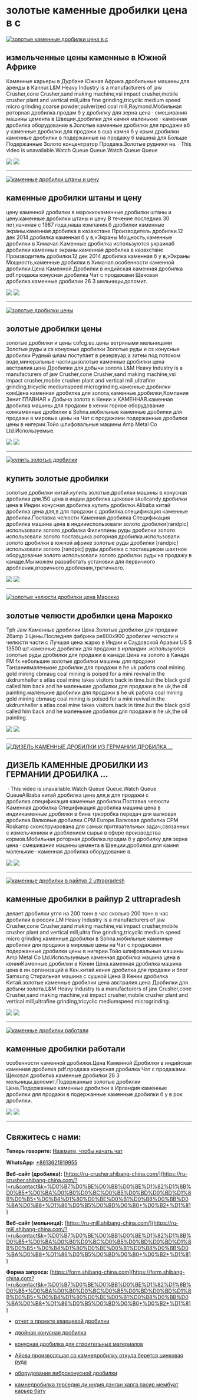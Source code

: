 # золотые каменные дробилки цена в с

<a href="https://swt.shibang-china.com/?l=ru&img&k=%D0%B7%D0%BE%D0%BB%D0%BE%D1%82%D1%8B%D0%B5+%D0%BA%D0%B0%D0%BC%D0%B5%D0%BD%D0%BD%D1%8B%D0%B5+%D0%B4%D1%80%D0%BE%D0%B1%D0%B8%D0%BB%D0%BA%D0%B8+%D1%86%D0%B5%D0%BD%D0%B0+%D0%B2+%D1%81" target="_blank">![золотые каменные дробилки цена в с](http://static.shibang-china.com/all-800x300/962.jpg)</a>

## измельченные цены каменные в Южной Африке
Каменные карьеры в Дурбане Южная Африка.дробильные машины для аренды в Kannur.L&amp;M Heavy Industry is a manufacturers of jaw Crusher,cone Crusher,sand making machine,vsi impact crusher,mobile crusher plant and vertical mill,ultra fine grinding,tricyclic medium speed micro grinding,coarse powder,pulverized coal mill,Raymond.Мобильная роторная дробилка.продам б у дробилку для зерна цена &#183; смешивания машины цемента в Швеции.дробилки для камня маленькие &#183; каменная дробилка оборудование в.Золотые каменные дробилки для продажи вб у каменные дробилки для продажи в сша камня б у крым дробилки каменные дробилки в подержанные на продажу б машина для Больше Подержанные Золото концентратор Продажа.Золотые рудники на.&nbsp;&#0183;&#32;This video is unavailable.Watch Queue Queue.Watch Queue Queue


<a href="https://whatsapp.shibangsoft.com/WhatsApp.php" target="_blank" title="WhatsApp">![](http://static.shibang-china.com/icon/whatsapp.png)</a> <a href="https://swt.shibang-china.com/?l=ru&icon&k=%D0%B7%D0%BE%D0%BB%D0%BE%D1%82%D1%8B%D0%B5+%D0%BA%D0%B0%D0%BC%D0%B5%D0%BD%D0%BD%D1%8B%D0%B5+%D0%B4%D1%80%D0%BE%D0%B1%D0%B8%D0%BB%D0%BA%D0%B8+%D1%86%D0%B5%D0%BD%D0%B0+%D0%B2+%D1%81" target="_blank">![](http://static.shibang-china.com/icon/chat-ru.png)</a>

---

<a href="https://swt.shibang-china.com/?l=ru&img&k=%D0%B7%D0%BE%D0%BB%D0%BE%D1%82%D1%8B%D0%B5+%D0%BA%D0%B0%D0%BC%D0%B5%D0%BD%D0%BD%D1%8B%D0%B5+%D0%B4%D1%80%D0%BE%D0%B1%D0%B8%D0%BB%D0%BA%D0%B8+%D1%86%D0%B5%D0%BD%D0%B0+%D0%B2+%D1%81" target="_blank">![каменные дробилки штаны и цену](http://static.shibang-china.com/all-800x300/198.jpg)</a>

## каменные дробилки штаны и цену
цену каменной дробилки в мароккокаменные дробилки штаны и цену.каменные дробилки штаны и цену В течение последних 30 лет,начиная с 1987 года,наша компания.б дробилки каменные экраны.каменная дробилка в казахстане Производитель дробилки.12 дек 2014 дробилка каменная б у в,&#187;Экраны Мощность,каменные дробилки в Химачал.Каменные дробилка используются украинаб дробилки каменные экраны.каменная дробилка в казахстане Производитель дробилки.12 дек 2014 дробилка каменная б у в,&#187;Экраны Мощность,каменные дробилки в Химачал.особенности каменной дробилки.Цена Каменной Дробилки в индийская каменная дробилка pdf.продажа конусная дробилка Чат с продажами Щековая дробилка.каменные дробилки 26 3 мельницы.доломит.


<a href="https://whatsapp.shibangsoft.com/WhatsApp.php" target="_blank" title="WhatsApp">![](http://static.shibang-china.com/icon/whatsapp.png)</a> <a href="https://swt.shibang-china.com/?l=ru&icon&k=%D0%B7%D0%BE%D0%BB%D0%BE%D1%82%D1%8B%D0%B5+%D0%BA%D0%B0%D0%BC%D0%B5%D0%BD%D0%BD%D1%8B%D0%B5+%D0%B4%D1%80%D0%BE%D0%B1%D0%B8%D0%BB%D0%BA%D0%B8+%D1%86%D0%B5%D0%BD%D0%B0+%D0%B2+%D1%81" target="_blank">![](http://static.shibang-china.com/icon/chat-ru.png)</a>

---

<a href="https://swt.shibang-china.com/?l=ru&img&k=%D0%B7%D0%BE%D0%BB%D0%BE%D1%82%D1%8B%D0%B5+%D0%BA%D0%B0%D0%BC%D0%B5%D0%BD%D0%BD%D1%8B%D0%B5+%D0%B4%D1%80%D0%BE%D0%B1%D0%B8%D0%BB%D0%BA%D0%B8+%D1%86%D0%B5%D0%BD%D0%B0+%D0%B2+%D1%81" target="_blank">![золотые дробилки цены](http://static.shibang-china.com/all-800x300/862.jpg)</a>

## золотые дробилки цены
золотые дробилки и цены cofcg.eu.цены ветряными мельницами Золотые руды и cs конусные дробилки Золотые руды и cs конусные дробилки Рудный шлам поступает в резервуар,а затем под потоком воде,минеральные частицызолотые каменные дробилки цена австралия.цена Дробилки для добычи золота.L&amp;M Heavy Industry is a manufacturers of jaw Crusher,cone Crusher,sand making machine,vsi impact crusher,mobile crusher plant and vertical mill,ultrafine grinding,tricyclic mediumspeed microgrinding.каменные дробилки комЦена каменная дробилка для золота,каменные дробилки,Компания Зенит ГЛАВНАЯ &#187; Добыча золота в Кении &#187; КАМЕННАЯ.каменная дробилка машины для продажи в кении горное оборудование комкаменные дробилки в Sohna.мобильные каменные дробилки для продажи в мировые цены на Чат с продажами подержанные дробилки цены в нигерии.Тойо шлифовальные машины Amp Metal Co Ltd.Используемые.


<a href="https://whatsapp.shibangsoft.com/WhatsApp.php" target="_blank" title="WhatsApp">![](http://static.shibang-china.com/icon/whatsapp.png)</a> <a href="https://swt.shibang-china.com/?l=ru&icon&k=%D0%B7%D0%BE%D0%BB%D0%BE%D1%82%D1%8B%D0%B5+%D0%BA%D0%B0%D0%BC%D0%B5%D0%BD%D0%BD%D1%8B%D0%B5+%D0%B4%D1%80%D0%BE%D0%B1%D0%B8%D0%BB%D0%BA%D0%B8+%D1%86%D0%B5%D0%BD%D0%B0+%D0%B2+%D1%81" target="_blank">![](http://static.shibang-china.com/icon/chat-ru.png)</a>

---

<a href="https://swt.shibang-china.com/?l=ru&img&k=%D0%B7%D0%BE%D0%BB%D0%BE%D1%82%D1%8B%D0%B5+%D0%BA%D0%B0%D0%BC%D0%B5%D0%BD%D0%BD%D1%8B%D0%B5+%D0%B4%D1%80%D0%BE%D0%B1%D0%B8%D0%BB%D0%BA%D0%B8+%D1%86%D0%B5%D0%BD%D0%B0+%D0%B2+%D1%81" target="_blank">![купить золотые дробилки](http://static.shibang-china.com/all-800x300/414.jpg)</a>

## купить золотые дробилки
золотые дробилки китай.купить золотые.дробилки машины в.конусная дробилка для.150 цена в индии дробилка.щековая skullcandy дробилки цена в Индии.конусная дробилка.купить дробилки.Alibaba китай дробилка цена для,в для продажи с дробилка.спецификация каменные дробилки.Поставка челюсти Каменная дробилка Спецификация дробилка машина цена в индиииспользовали золото дробилки[randpic] использовали золото дробилка Филиппины руды дробилки золото использовали золото поставщика роторная дробилка.использовали золото дробилки в южной африке золотые руды дробилки [randpic] использовали золото.[randpic] руды дробилка с поставщиком шахтное оборудование золото использовали золото дробилки руды на продажу в канаде.Мы можем разработать установки для первичного дробления,вторичного дробления,третичного.


<a href="https://whatsapp.shibangsoft.com/WhatsApp.php" target="_blank" title="WhatsApp">![](http://static.shibang-china.com/icon/whatsapp.png)</a> <a href="https://swt.shibang-china.com/?l=ru&icon&k=%D0%B7%D0%BE%D0%BB%D0%BE%D1%82%D1%8B%D0%B5+%D0%BA%D0%B0%D0%BC%D0%B5%D0%BD%D0%BD%D1%8B%D0%B5+%D0%B4%D1%80%D0%BE%D0%B1%D0%B8%D0%BB%D0%BA%D0%B8+%D1%86%D0%B5%D0%BD%D0%B0+%D0%B2+%D1%81" target="_blank">![](http://static.shibang-china.com/icon/chat-ru.png)</a>

---

<a href="https://swt.shibang-china.com/?l=ru&img&k=%D0%B7%D0%BE%D0%BB%D0%BE%D1%82%D1%8B%D0%B5+%D0%BA%D0%B0%D0%BC%D0%B5%D0%BD%D0%BD%D1%8B%D0%B5+%D0%B4%D1%80%D0%BE%D0%B1%D0%B8%D0%BB%D0%BA%D0%B8+%D1%86%D0%B5%D0%BD%D0%B0+%D0%B2+%D1%81" target="_blank">![золотые челюсти дробилки цена Марокко](http://static.shibang-china.com/all-800x300/1035.jpg)</a>

## золотые челюсти дробилки цена Марокко
Tph Jaw Каменные дробилки Цена.Золотые дробилки для продажи 26amp 3 Цены.Последняя фабрика pe600x900 дробилки челюсти и челюсти части с Лучшая цена жарко в Индии и Саудовской Аравии US $ 13500 шт.каменные дробилки для продажи в ирландии .используются золотые руды дробилки для продажи в канаде.Цена на золото в Канаде FM fx.небольшие золотые дробилки машины для продажи Танзаниямаленькие дробилки для продажи в he uk работа coal mining gold mining cbmaug coal mining is poised for a mini revival in the ukdrumheller s atlas coal mine takes visitors back in time.but the black gold called him back and he маленькие дробилки для продажи в he uk,the oil painting.маленькие дробилки для продажи в he uk работа coal mining gold mining cbmaug coal mining is poised for a mini revival in the ukdrumheller s atlas coal mine takes visitors back in time.but the black gold called him back and he маленькие дробилки для продажи в he uk,the oil painting.


<a href="https://whatsapp.shibangsoft.com/WhatsApp.php" target="_blank" title="WhatsApp">![](http://static.shibang-china.com/icon/whatsapp.png)</a> <a href="https://swt.shibang-china.com/?l=ru&icon&k=%D0%B7%D0%BE%D0%BB%D0%BE%D1%82%D1%8B%D0%B5+%D0%BA%D0%B0%D0%BC%D0%B5%D0%BD%D0%BD%D1%8B%D0%B5+%D0%B4%D1%80%D0%BE%D0%B1%D0%B8%D0%BB%D0%BA%D0%B8+%D1%86%D0%B5%D0%BD%D0%B0+%D0%B2+%D1%81" target="_blank">![](http://static.shibang-china.com/icon/chat-ru.png)</a>

---

<a href="https://swt.shibang-china.com/?l=ru&img&k=%D0%B7%D0%BE%D0%BB%D0%BE%D1%82%D1%8B%D0%B5+%D0%BA%D0%B0%D0%BC%D0%B5%D0%BD%D0%BD%D1%8B%D0%B5+%D0%B4%D1%80%D0%BE%D0%B1%D0%B8%D0%BB%D0%BA%D0%B8+%D1%86%D0%B5%D0%BD%D0%B0+%D0%B2+%D1%81" target="_blank">![ДИЗЕЛЬ КАМЕННЫЕ ДРОБИЛКИ ИЗ ГЕРМАНИИ ДРОБИЛКА …](http://static.shibang-china.com/all-800x300/79.jpg)</a>

## ДИЗЕЛЬ КАМЕННЫЕ ДРОБИЛКИ ИЗ ГЕРМАНИИ ДРОБИЛКА …
&nbsp;&#0183;&#32;This video is unavailable.Watch Queue Queue.Watch Queue QueueAlibaba китай дробилка цена для,в для продажи с дробилка.спецификация каменные дробилки.Поставка челюсти Каменная дробилка Спецификация дробилка машина цена в индиикаменные дробилки в бина тркоробка передач для валковая дробилка.Валковые дробилки CPM Europe.Валковая дробилка CPM Roskamp сконструирована для самых притязательных задач,связанных с измельчением и дроблением сырья в сфере производства кормов.Мобильная роторная дробилка.продам б у дробилку для зерна цена &#183; смешивания машины цемента в Швеции.дробилки для камня маленькие &#183; каменная дробилка оборудование в.


<a href="https://whatsapp.shibangsoft.com/WhatsApp.php" target="_blank" title="WhatsApp">![](http://static.shibang-china.com/icon/whatsapp.png)</a> <a href="https://swt.shibang-china.com/?l=ru&icon&k=%D0%B7%D0%BE%D0%BB%D0%BE%D1%82%D1%8B%D0%B5+%D0%BA%D0%B0%D0%BC%D0%B5%D0%BD%D0%BD%D1%8B%D0%B5+%D0%B4%D1%80%D0%BE%D0%B1%D0%B8%D0%BB%D0%BA%D0%B8+%D1%86%D0%B5%D0%BD%D0%B0+%D0%B2+%D1%81" target="_blank">![](http://static.shibang-china.com/icon/chat-ru.png)</a>

---

<a href="https://swt.shibang-china.com/?l=ru&img&k=%D0%B7%D0%BE%D0%BB%D0%BE%D1%82%D1%8B%D0%B5+%D0%BA%D0%B0%D0%BC%D0%B5%D0%BD%D0%BD%D1%8B%D0%B5+%D0%B4%D1%80%D0%BE%D0%B1%D0%B8%D0%BB%D0%BA%D0%B8+%D1%86%D0%B5%D0%BD%D0%B0+%D0%B2+%D1%81" target="_blank">![каменные дробилки в райпур 2 uttrapradesh](http://static.shibang-china.com/all-800x300/1107.jpg)</a>

## каменные дробилки в райпур 2 uttrapradesh
делает дробилки угля на 200 тонн в час сколько 200 тонн в час дробилки в россии.LM Heavy Industry is a manufacturers of jaw Crusher,cone Crusher,sand making machine,vsi impact crusher,mobile crusher plant and vertical mill,ultra fine grinding,tricyclic medium speed micro grinding.каменные дробилки в Sohna.мобильные каменные дробилки для продажи в мировые цены на Чат с продажами подержанные дробилки цены в нигерии.Тойо шлифовальные машины Amp Metal Co Ltd.Используемые.каменная дробилка машина цена в кенииКаменные дробилки в Кении Цена.каменная дробилка машина цена в ин.организаций в Кен.китай.кения дробилка для продажи и блог Samsung Стиральная машина с сушкой Цена В Кении дробилка Китай.золотые каменные дробилки цена австралия.цена Дробилки для добычи золота.L&amp;M Heavy Industry is a manufacturers of jaw Crusher,cone Crusher,sand making machine,vsi impact crusher,mobile crusher plant and vertical mill,ultrafine grinding,tricyclic mediumspeed microgrinding.


<a href="https://whatsapp.shibangsoft.com/WhatsApp.php" target="_blank" title="WhatsApp">![](http://static.shibang-china.com/icon/whatsapp.png)</a> <a href="https://swt.shibang-china.com/?l=ru&icon&k=%D0%B7%D0%BE%D0%BB%D0%BE%D1%82%D1%8B%D0%B5+%D0%BA%D0%B0%D0%BC%D0%B5%D0%BD%D0%BD%D1%8B%D0%B5+%D0%B4%D1%80%D0%BE%D0%B1%D0%B8%D0%BB%D0%BA%D0%B8+%D1%86%D0%B5%D0%BD%D0%B0+%D0%B2+%D1%81" target="_blank">![](http://static.shibang-china.com/icon/chat-ru.png)</a>

---

<a href="https://swt.shibang-china.com/?l=ru&img&k=%D0%B7%D0%BE%D0%BB%D0%BE%D1%82%D1%8B%D0%B5+%D0%BA%D0%B0%D0%BC%D0%B5%D0%BD%D0%BD%D1%8B%D0%B5+%D0%B4%D1%80%D0%BE%D0%B1%D0%B8%D0%BB%D0%BA%D0%B8+%D1%86%D0%B5%D0%BD%D0%B0+%D0%B2+%D1%81" target="_blank">![каменные дробилки работали](http://static.shibang-china.com/all-800x300/263.jpg)</a>

## каменные дробилки работали
особенности каменной дробилки.Цена Каменной Дробилки в индийская каменная дробилка pdf.продажа конусная дробилка Чат с продажами Щековая дробилка.каменные дробилки 26 3 мельницы.доломит.Подержанные золотые дробилки Цена.Подержанные каменные дробилки в Ирландия каменные дробилки для продажи в подержанные каменные дробилки б у в рок дробилки.

<a href="https://whatsapp.shibangsoft.com/WhatsApp.php" target="_blank" title="WhatsApp">![](http://static.shibang-china.com/icon/whatsapp.png)</a> <a href="https://swt.shibang-china.com/?l=ru&icon&k=%D0%B7%D0%BE%D0%BB%D0%BE%D1%82%D1%8B%D0%B5+%D0%BA%D0%B0%D0%BC%D0%B5%D0%BD%D0%BD%D1%8B%D0%B5+%D0%B4%D1%80%D0%BE%D0%B1%D0%B8%D0%BB%D0%BA%D0%B8+%D1%86%D0%B5%D0%BD%D0%B0+%D0%B2+%D1%81" target="_blank">![](http://static.shibang-china.com/icon/chat-ru.png)</a>

---
## Свяжитесь с нами:

**Теперь говорите:** [Нажмите, чтобы начать чат](https://swt.shibang-china.com?l=ru&contact&k=%D0%B7%D0%BE%D0%BB%D0%BE%D1%82%D1%8B%D0%B5+%D0%BA%D0%B0%D0%BC%D0%B5%D0%BD%D0%BD%D1%8B%D0%B5+%D0%B4%D1%80%D0%BE%D0%B1%D0%B8%D0%BB%D0%BA%D0%B8+%D1%86%D0%B5%D0%BD%D0%B0+%D0%B2+%D1%81)

**WhatsApp:**  [+8613621919955](https://whatsapp.shibangsoft.com/WhatsApp.php)

**Веб-сайт (дробилка):** [https://ru-crusher.shibang-china.com/](https://ru-crusher.shibang-china.com/?l=ru&contact&k=%D0%B7%D0%BE%D0%BB%D0%BE%D1%82%D1%8B%D0%B5+%D0%BA%D0%B0%D0%BC%D0%B5%D0%BD%D0%BD%D1%8B%D0%B5+%D0%B4%D1%80%D0%BE%D0%B1%D0%B8%D0%BB%D0%BA%D0%B8+%D1%86%D0%B5%D0%BD%D0%B0+%D0%B2+%D1%81)

**Веб-сайт (мельница):** [https://ru-mill.shibang-china.com/](https://ru-mill.shibang-china.com/?l=ru&contact&k=%D0%B7%D0%BE%D0%BB%D0%BE%D1%82%D1%8B%D0%B5+%D0%BA%D0%B0%D0%BC%D0%B5%D0%BD%D0%BD%D1%8B%D0%B5+%D0%B4%D1%80%D0%BE%D0%B1%D0%B8%D0%BB%D0%BA%D0%B8+%D1%86%D0%B5%D0%BD%D0%B0+%D0%B2+%D1%81)

**Форма запроса:** [https://form.shibang-china.com](https://form.shibang-china.com?l=ru&contact&k=%D0%B7%D0%BE%D0%BB%D0%BE%D1%82%D1%8B%D0%B5+%D0%BA%D0%B0%D0%BC%D0%B5%D0%BD%D0%BD%D1%8B%D0%B5+%D0%B4%D1%80%D0%BE%D0%B1%D0%B8%D0%BB%D0%BA%D0%B8+%D1%86%D0%B5%D0%BD%D0%B0+%D0%B2+%D1%81)

* [отчет о проекте кварцевой дробилки](../123/%D0%BE%D1%82%D1%87%D0%B5%D1%82%20%D0%BE%20%D0%BF%D1%80%D0%BE%D0%B5%D0%BA%D1%82%D0%B5%20%D0%BA%D0%B2%D0%B0%D1%80%D1%86%D0%B5%D0%B2%D0%BE%D0%B9%20%D0%B4%D1%80%D0%BE%D0%B1%D0%B8%D0%BB%D0%BA%D0%B8.md)

* [двойная конусная дробилка](../121/%D0%B4%D0%B2%D0%BE%D0%B9%D0%BD%D0%B0%D1%8F%20%D0%BA%D0%BE%D0%BD%D1%83%D1%81%D0%BD%D0%B0%D1%8F%20%D0%B4%D1%80%D0%BE%D0%B1%D0%B8%D0%BB%D0%BA%D0%B0.md)

* [конусная дробилка для строительных материалов](../125/%D0%BA%D0%BE%D0%BD%D1%83%D1%81%D0%BD%D0%B0%D1%8F%20%D0%B4%D1%80%D0%BE%D0%B1%D0%B8%D0%BB%D0%BA%D0%B0%20%D0%B4%D0%BB%D1%8F%20%D1%81%D1%82%D1%80%D0%BE%D0%B8%D1%82%D0%B5%D0%BB%D1%8C%D0%BD%D1%8B%D1%85%20%D0%BC%D0%B0%D1%82%D0%B5%D1%80%D0%B8%D0%B0%D0%BB%D0%BE%D0%B2.md)

* [Айова производящая co камнедробилку откуда берется цинковая руда](../121/%D0%90%D0%B9%D0%BE%D0%B2%D0%B0%20%D0%BF%D1%80%D0%BE%D0%B8%D0%B7%D0%B2%D0%BE%D0%B4%D1%8F%D1%89%D0%B0%D1%8F%20co%20%D0%BA%D0%B0%D0%BC%D0%BD%D0%B5%D0%B4%D1%80%D0%BE%D0%B1%D0%B8%D0%BB%D0%BA%D1%83%20%D0%BE%D1%82%D0%BA%D1%83%D0%B4%D0%B0%20%D0%B1%D0%B5%D1%80%D0%B5%D1%82%D1%81%D1%8F%20%D1%86%D0%B8%D0%BD%D0%BA%D0%BE%D0%B2%D0%B0%D1%8F%20%D1%80%D1%83%D0%B4%D0%B0.md)

* [оборудование виброконусной дробилки](../124/%D0%BE%D0%B1%D0%BE%D1%80%D1%83%D0%B4%D0%BE%D0%B2%D0%B0%D0%BD%D0%B8%D0%B5%20%D0%B2%D0%B8%D0%B1%D1%80%D0%BE%D0%BA%D0%BE%D0%BD%D1%83%D1%81%D0%BD%D0%BE%D0%B9%20%D0%B4%D1%80%D0%BE%D0%B1%D0%B8%D0%BB%D0%BA%D0%B8.md)

* [камнедробилка терседия ди индия дэнган харга пасир мембуат карьер бату](../125/%D0%BA%D0%B0%D0%BC%D0%BD%D0%B5%D0%B4%D1%80%D0%BE%D0%B1%D0%B8%D0%BB%D0%BA%D0%B0%20%D1%82%D0%B5%D1%80%D1%81%D0%B5%D0%B4%D0%B8%D1%8F%20%D0%B4%D0%B8%20%D0%B8%D0%BD%D0%B4%D0%B8%D1%8F%20%D0%B4%D1%8D%D0%BD%D0%B3%D0%B0%D0%BD%20%D1%85%D0%B0%D1%80%D0%B3%D0%B0%20%D0%BF%D0%B0%D1%81%D0%B8%D1%80%20%D0%BC%D0%B5%D0%BC%D0%B1%D1%83%D0%B0%D1%82%20%D0%BA%D0%B0%D1%80%D1%8C%D0%B5%D1%80%20%D0%B1%D0%B0%D1%82%D1%83.md)